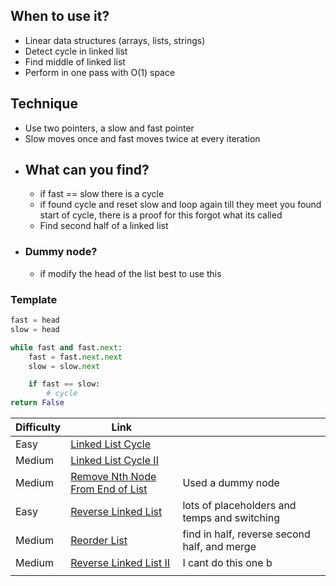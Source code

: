## When to use it?
* Linear data structures (arrays, lists, strings)
* Detect cycle in linked list
* Find middle of linked list
* Perform in one pass with O(1) space

## Technique 
* Use two pointers, a slow and fast pointer
* Slow moves once and fast moves twice at every iteration
* ## What can you find?
	* if fast == slow there is a cycle
	* if found cycle and reset slow and loop again till they meet you found start of cycle, there is a proof for this forgot what its called
	* Find second half of a linked list
* ### Dummy node?
	* if modify the head of the list best to use this 

### Template
```python
fast = head
slow = head

while fast and fast.next:
	fast = fast.next.next
	slow = slow.next

	if fast == slow:
		# cycle 
return False
```


| Difficulty | Link                                                                                                |                                              |
| ---------- | --------------------------------------------------------------------------------------------------- | -------------------------------------------- |
| Easy       | [Linked List Cycle](https://leetcode.com/problems/linked-list-cycle/)                               |                                              |
| Medium     | [Linked List Cycle II](https://leetcode.com/problems/linked-list-cycle-ii/)                         |                                              |
| Medium     | [Remove Nth Node From End of List](https://leetcode.com/problems/remove-nth-node-from-end-of-list/) | Used a dummy node                            |
| Easy       | [Reverse Linked List](https://leetcode.com/problems/reverse-linked-list/)                           | lots of placeholders and temps and switching |
| Medium     | [Reorder List](https://leetcode.com/problems/reorder-list/)                                         | find in half, reverse second half, and merge |
| Medium     | [Reverse Linked List II](https://leetcode.com/problems/reverse-linked-list-ii/)                     | I cant do this one b                         |
|            |                                                                                                     |                                              |
